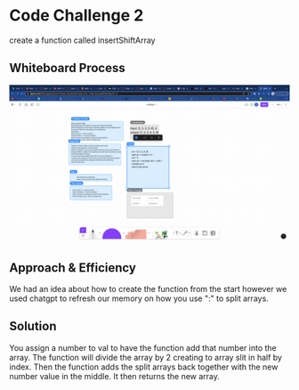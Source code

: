 # Code Challenge 2
create a function called insertShiftArray

## Whiteboard Process
![Insert Shift Array](../data_structures/assets/insertShift.png)

## Approach & Efficiency
We had an idea about how to create the function from the start however we used chatgpt to refresh our memory on how you use ":" to split arrays.

## Solution
You assign a number to val to have the function add that number into the array. The function will divide the array by 2 creating to array slit in half by index. Then the function adds the split arrays back together with the new number value in the middle. It then returns the new array.
